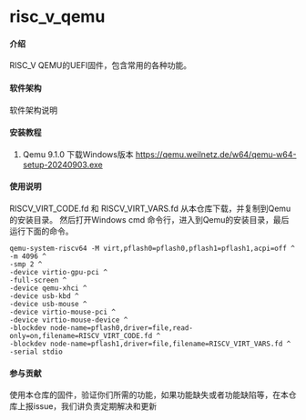 # risc_v_qemu

#### 介绍
RISC_V QEMU的UEFI固件，包含常用的各种功能。

#### 软件架构
软件架构说明


#### 安装教程

1.  Qemu 9.1.0
下载Windows版本  https://qemu.weilnetz.de/w64/qemu-w64-setup-20240903.exe

#### 使用说明

RISCV_VIRT_CODE.fd 和 RISCV_VIRT_VARS.fd 从本仓库下载，并复制到Qemu的安装目录。
然后打开Windows cmd 命令行，进入到Qemu的安装目录，最后运行下面的命令。

```
qemu-system-riscv64 -M virt,pflash0=pflash0,pflash1=pflash1,acpi=off ^
-m 4096 ^
-smp 2 ^
-device virtio-gpu-pci ^
-full-screen ^
-device qemu-xhci ^
-device usb-kbd ^
-device usb-mouse ^
-device virtio-mouse-pci ^
-device virtio-mouse-device ^
-blockdev node-name=pflash0,driver=file,read-only=on,filename=RISCV_VIRT_CODE.fd ^
-blockdev node-name=pflash1,driver=file,filename=RISCV_VIRT_VARS.fd ^
-serial stdio
```

#### 参与贡献

使用本仓库的固件，验证你们所需的功能，如果功能缺失或者功能缺陷等，在本仓库上报issue，我们讲负责定期解决和更新

